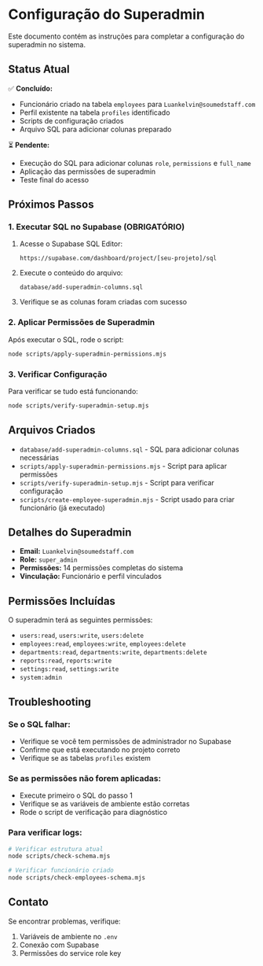 # Configuração do Superadmin

Este documento contém as instruções para completar a configuração do superadmin no sistema.

## Status Atual

✅ **Concluído:**
- Funcionário criado na tabela `employees` para `Luankelvin@soumedstaff.com`
- Perfil existente na tabela `profiles` identificado
- Scripts de configuração criados
- Arquivo SQL para adicionar colunas preparado

⏳ **Pendente:**
- Execução do SQL para adicionar colunas `role`, `permissions` e `full_name`
- Aplicação das permissões de superadmin
- Teste final do acesso

## Próximos Passos

### 1. Executar SQL no Supabase (OBRIGATÓRIO)

1. Acesse o Supabase SQL Editor:
   ```
   https://supabase.com/dashboard/project/[seu-projeto]/sql
   ```

2. Execute o conteúdo do arquivo:
   ```
   database/add-superadmin-columns.sql
   ```

3. Verifique se as colunas foram criadas com sucesso

### 2. Aplicar Permissões de Superadmin

Após executar o SQL, rode o script:
```bash
node scripts/apply-superadmin-permissions.mjs
```

### 3. Verificar Configuração

Para verificar se tudo está funcionando:
```bash
node scripts/verify-superadmin-setup.mjs
```

## Arquivos Criados

- `database/add-superadmin-columns.sql` - SQL para adicionar colunas necessárias
- `scripts/apply-superadmin-permissions.mjs` - Script para aplicar permissões
- `scripts/verify-superadmin-setup.mjs` - Script para verificar configuração
- `scripts/create-employee-superadmin.mjs` - Script usado para criar funcionário (já executado)

## Detalhes do Superadmin

- **Email:** `Luankelvin@soumedstaff.com`
- **Role:** `super_admin`
- **Permissões:** 14 permissões completas do sistema
- **Vinculação:** Funcionário e perfil vinculados

## Permissões Incluídas

O superadmin terá as seguintes permissões:
- `users:read`, `users:write`, `users:delete`
- `employees:read`, `employees:write`, `employees:delete`
- `departments:read`, `departments:write`, `departments:delete`
- `reports:read`, `reports:write`
- `settings:read`, `settings:write`
- `system:admin`

## Troubleshooting

### Se o SQL falhar:
- Verifique se você tem permissões de administrador no Supabase
- Confirme que está executando no projeto correto
- Verifique se as tabelas `profiles` existem

### Se as permissões não forem aplicadas:
- Execute primeiro o SQL do passo 1
- Verifique se as variáveis de ambiente estão corretas
- Rode o script de verificação para diagnóstico

### Para verificar logs:
```bash
# Verificar estrutura atual
node scripts/check-schema.mjs

# Verificar funcionário criado
node scripts/check-employees-schema.mjs
```

## Contato

Se encontrar problemas, verifique:
1. Variáveis de ambiente no `.env`
2. Conexão com Supabase
3. Permissões do service role key
